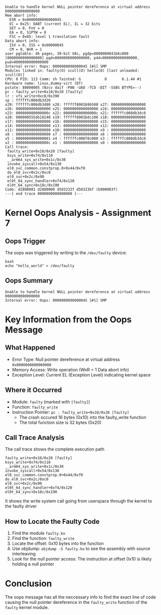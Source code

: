 ```
Unable to handle kernel NULL pointer dereference at virtual address 0000000000000000
Mem abort info:
  ESR = 0x0000000096000045
  EC = 0x25: DABT (current EL), IL = 32 bits
  SET = 0, FnV = 0
  EA = 0, S1PTW = 0
  FSC = 0x05: level 1 translation fault
Data abort info:
  ISV = 0, ISS = 0x00000045
  CM = 0, WnR = 1
user pgtable: 4k pages, 39-bit VAs, pgdp=0000000041b6c000
[0000000000000000] pgd=0000000000000000, p4d=0000000000000000, pud=0000000000000000
Internal error: Oops: 0000000096000045 [#1] SMP
Modules linked in: faulty(O) scull(O) hello(O) [last unloaded: scull(O)]
CPU: 0 PID: 113 Comm: sh Tainted: G           O       6.1.44 #1
Hardware name: linux,dummy-virt (DT)
pstate: 80000005 (Nzcv daif -PAN -UAO -TCO -DIT -SSBS BTYPE=--)
pc : faulty_write+0x10/0x20 [faulty]
lr : vfs_write+0xc8/0x390
sp : ffffffc008db3d20
x29: ffffffc008db3d80 x28: ffffff8001b9b500 x27: 0000000000000000
x26: 0000000000000000 x25: 0000000000000000 x24: 0000000000000000
x23: 000000000000000c x22: 000000000000000c x21: ffffffc008db3dc0
x20: 000000555db18240 x19: ffffff8001bdc100 x18: 0000000000000000
x17: 0000000000000000 x16: 0000000000000000 x15: 0000000000000000
x14: 0000000000000000 x13: 0000000000000000 x12: 0000000000000000
x11: 0000000000000000 x10: 0000000000000000 x9 : 0000000000000000
x8 : 0000000000000000 x7 : 0000000000000000 x6 : 0000000000000000
x5 : 0000000000000001 x4 : ffffffc00078c000 x3 : ffffffc008db3dc0
x2 : 000000000000000c x1 : 0000000000000000 x0 : 0000000000000000
Call trace:
 faulty_write+0x10/0x20 [faulty]
 ksys_write+0x74/0x110
 __arm64_sys_write+0x1c/0x30
 invoke_syscall+0x54/0x130
 el0_svc_common.constprop.0+0x44/0xf0
 do_el0_svc+0x2c/0xc0
 el0_svc+0x2c/0x90
 el0t_64_sync_handler+0xf4/0x120
 el0t_64_sync+0x18c/0x190
Code: d2800001 d2800000 d503233f d50323bf (b900003f) 
---[ end trace 0000000000000000 ]---
```

# Kernel Oops Analysis - Assignment 7

## Oops Trigger

The oops was triggered by writing to the `/dev/faulty` device:

```
bash
echo "hello_world" > /dev/faulty
```

## Oops Summary

```
Unable to handle kernel NULL pointer dereference at virtual address 0000000000000000
Internal error: Oops: 0000000096000045 [#1] SMP
```

# Key Information from the Oops Message

## What Happened

- Error Type: Null pointer dereference at virtual address `0x0000000000000000`
- Memory Access: Write operation (WnR = 1 Data abort info)
- Exception Level: Current EL (Exception Level) indicating kernel space

## Where it Occurred

- Module: `faulty` (marked with `[faulty]`)
- Function: `faulty_write`
- Instruction Pointer: `pc : faulty_write+0x10/0x20 [faulty]`
    - The crash occured 16 bytes (0x10) into the faulty_write function
    - The total function size is 32 bytes (0x20)

 ## Call Trace Analysis

 The call trace shows the complete execution path

 ```
faulty_write+0x10/0x20 [faulty]
ksys_write+0x74/0x110
__arm64_sys_write+0x1c/0x30
invoke_syscall+0x54/0x130
el0_svc_common.constprop.0+0x44/0xf0
do_el0_svc+0x2c/0xc0
el0_svc+0x2c/0x90
el0t_64_sync_handler+0xf4/0x120
el0t_64_sync+0x18c/0x190
```

It shows the write system call going from userspace through the kernel to the faulty driver

## How to Locate the Faulty Code

1. Find the module `faulty.ko`
2. Find the function: `faulty_write`
3. Locate the offset: 0x10 bytes into the function
4. Use objdump: `objdump -S faulty.ko` to see the assembly with source interleaving
5. Look for the null pointer access: The instruction at offset 0x10 is likely holding a null pointer


# Conclusion

The oops message has all the neccessary info to find the exact line of code causing the null pointer dereference in the `faulty_write` function of the `faulty` kernel module.